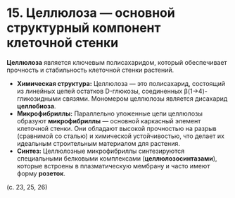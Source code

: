# 15. Целлюлоза — основной структурный компонент клеточной стенки

**Целлюлоза** является ключевым полисахаридом, который обеспечивает прочность и стабильность клеточной стенки растений.

*   **Химическая структура:** Целлюлоза — это полисахарид, состоящий из линейных цепей остатков D-глюкозы, соединенных β(1→4)-гликозидными связями. Мономером целлюлозы является дисахарид **целлобиоза**.
*   **Микрофибриллы:** Параллельно уложенные цепи целлюлозы образуют **микрофибриллы** — основной каркасный элемент клеточной стенки. Они обладают высокой прочностью на разрыв (сравнимой со сталью) и химической устойчивостью, что делает их идеальным строительным материалом для растения.
*   **Синтез:** Целлюлозные микрофибриллы синтезируются специальными белковыми комплексами (**целлюлозосинтазами**), которые встроены в плазматическую мембрану и часто имеют форму **розеток**.

(с. 23, 25, 26)
